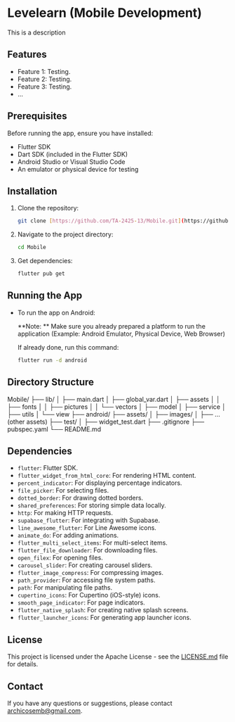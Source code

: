 # Levelearn (Mobile Development)

This is a description

## Features

* Feature 1: Testing.
* Feature 2: Testing.
* Feature 3: Testing.
* ...

## Prerequisites

Before running the app, ensure you have installed:

* Flutter SDK
* Dart SDK (included in the Flutter SDK)
* Android Studio or Visual Studio Code
* An emulator or physical device for testing

## Installation

1.  Clone the repository:

    ```bash
    git clone [https://github.com/TA-2425-13/Mobile.git](https://github.com/TA-2425-13/Mobile.git)
    ```

2.  Navigate to the project directory:

    ```bash
    cd Mobile
    ```

3.  Get dependencies:

    ```bash
    flutter pub get
    ```

## Running the App

* To run the app on Android:
  
  **Note: ** Make sure you already prepared a platform to run the application (Example: Android Emulator, Physical Device, Web Browser)

  If already done, run this command:
    ```bash
    flutter run -d android
    ```

## Directory Structure

Mobile/
├── lib/
│   ├── main.dart
│   ├── global_var.dart
│   ├── assets
│   │   ├── fonts
│   │   ├── pictures
│   │   └── vectors
│   ├── model
│   ├── service
│   ├── utils
│   └── view
├── android/
├── assets/
│   ├── images/
│   ├── ... (other assets)
├── test/
│   ├── widget_test.dart
├── .gitignore
├── pubspec.yaml
└── README.md

## Dependencies

* `flutter`: Flutter SDK.
* `flutter_widget_from_html_core`: For rendering HTML content.
* `percent_indicator`: For displaying percentage indicators.
* `file_picker`: For selecting files.
* `dotted_border`: For drawing dotted borders.
* `shared_preferences`: For storing simple data locally.
* `http`: For making HTTP requests.
* `supabase_flutter`: For integrating with Supabase.
* `line_awesome_flutter`: For Line Awesome icons.
* `animate_do`: For adding animations.
* `flutter_multi_select_items`: For multi-select items.
* `flutter_file_downloader`: For downloading files.
* `open_filex`: For opening files.
* `carousel_slider`: For creating carousel sliders.
* `flutter_image_compress`: For compressing images.
* `path_provider`: For accessing file system paths.
* `path`: For manipulating file paths.
* `cupertino_icons`: For Cupertino (iOS-style) icons.
* `smooth_page_indicator`: For page indicators.
* `flutter_native_splash`: For creating native splash screens.
* `flutter_launcher_icons`: For generating app launcher icons.

## License

This project is licensed under the Apache License - see the [LICENSE.md](LICENSE.md) file for details.

## Contact

If you have any questions or suggestions, please contact [archicosemb@gmail.com](archicosemb@gmail.com).